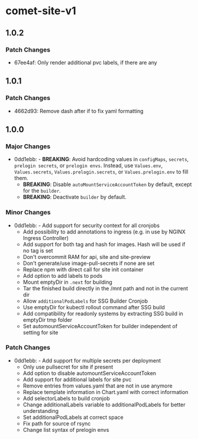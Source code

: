 # comet-site-v1

## 1.0.2

### Patch Changes

- 67ee4af: Only render additional pvc labels, if there are any

## 1.0.1

### Patch Changes

- 4662d93: Remove dash after if to fix yaml formatting

## 1.0.0

### Major Changes

- 0dd1ebb: - **BREAKING**: Avoid hardcoding values in `configMaps`, `secrets`, `prelogin secrets`, or `prelogin envs`. Instead, use `Values.env`, `Values.secrets`, `Values.prelogin.secrets`, or `Values.prelogin.env` to fill them.
  - **BREAKING**: Disable `autoMountServiceAccountToken` by default, except for the `builder`.
  - **BREAKING**: Deactivate `builder` by default.

### Minor Changes

- 0dd1ebb: - Add support for security context for all cronjobs
  - Add possibility to add annotations to ingress (e.g. in use by NGINX Ingress Controller)
  - Add support for both tag and hash for images. Hash will be used if no tag is set
  - Don't overcommit RAM for api, site and site-preview
  - Don't generate/use image-pull-secrets if none are set
  - Replace npm with direct call for site init container
  - Add option to add labels to pods
  - Mount emptyDir in `.next` for building
  - Tar the finished build directly in the /mnt path and not in the current dir
  - Allow `additionalPodLabels` for SSG Builder Cronjob
  - Use emptyDir for kubectl rollout command after SSG build
  - Add compatibility for readonly systems by extracting SSG build in emptyDir tmp folder
  - Set automountServiceAccountToken for builder independent of setting for site

### Patch Changes

- 0dd1ebb: - Add support for multiple secrets per deployment
  - Only use pullsecret for site if present
  - Add option to disable automountServiceAccountToken
  - Add support for additional labels for site pvc
  - Remove entries from values.yaml that are not in use anymore
  - Replace template information in Chart.yaml with correct information
  - Add selectorLabels to build cronjob
  - Change additionalLabels variable to additionalPodLabels for better understanding
  - Set additionalPodLabels at correct space
  - Fix path for source of rsync
  - Change list syntax of prelogin envs
